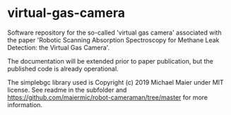 # virtual-gas-camera
Software repository for the so-called 'virtual gas camera' associated with the paper 'Robotic Scanning Absorption Spectroscopy for Methane Leak Detection: the Virtual Gas Camera'.

The documentation will be extended prior to paper publication, but the published code is already operational.

The simplebgc library used is Copyright (c) 2019 Michael Maier under MIT license. See readme in the subfolder and https://github.com/maiermic/robot-cameraman/tree/master for more information.
